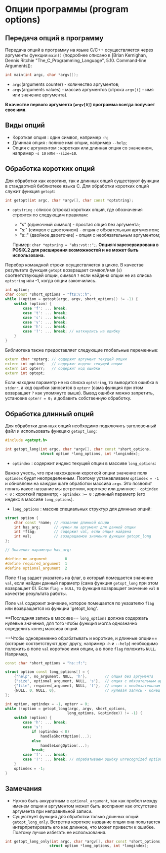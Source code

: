 # Опции программы (program options)

## Передача опций в программу

Передача опций в программу на языке С/C++ осуществляется через аргументы функции `main()` (подробнее описано в [Brian Kernighan, Dennis Ritchie "The_C_Programming_Language", 5.10. Command-line Arguments]):
```cpp
int main(int argc, char *argv[]);
```
- `argc`(arguments counter) - количество аргументов;
- `argv`(arguments values)   - массив аргументов (строка `argv[i]` - имя или значение аргумента).

 **В качестве первого аргумента (`argv[0]`) программа всегда получает свое имя.** 

## Виды опций

-  Короткая опция          : один символ, например `-h`;
-  Длинная опция           : полное имя опции, например `--help`;
-  Опция с аргументом  : короткая или длинная опция со значением, например `-s 10` или `--size=10`.

## Обработка коротких опций

Для обработки как коротких, так и длинных опций существуют функции в стандартной библиотеке языка С. Для обработки коротких опций служит функция `getopt`:
```cpp
int getopt(int argc, char *argv[], char const *optstring);
```
- `optstring` : список (строка) коротких опций, где обозначения строятся по следующим правилам:
	-  "s"   (одиночный символ)      - простая опция без аргумента;
	-  "s:"  (символ с двоеточием)   - опция с обязательным аргументом;
	-  "s::" (двойное двоеточие)      - опция с необязательным аргументом;
	
	 Пример: `char *optsring = "abs:vst::";`.
	 **Опция `W` зарезервирована в POSIX.2 для расширения возможностей и не может быть использована.** 
	 
Перебор командной строки осуществляется в цикле. В качестве результата функция `getopt` возвращает символ/имя (`s`) соответствующей опции, символ `?` если найдена опции не из списка `optstring` или -1, когда опции закончились. 
```cpp
int option;
char const *short_options = "fts:v::h";
while ((option = getopt(argc, argv, short_options)) != -1) {
	switch (option) {
		case 'f': ... break;
		case 't': ... break;
		case 's': ... break;
		case 'v': ... break;
		case 'h': ... break;
		case '?': ... break; // наткнулись на ошибку
	}
}
```
Библиотека также предоставляет следующие глобальные переменные:
```cpp
extern char *optarg; // содержит аргумент текущей опции
extern int optind;   // содержит индекс текущей опции
extern int opterr;   // содержит код ошибки
extern int optopt;
```
Если находим параметр не из списка `optstring`, то выводится ошибка в `stderr`, а код ошибки заносится в `opterr` (сама функция при этом возвращает `?` как упомянуто выше). Вывод ошибки можно запретить, установив `opterr = 0;` и добавить собственную обработку.

## Обработка длинный опций

Для обработки длинных опций необходимо подключить заголовочный файл и использовать функцию `getopt_long`:
```cpp
#include <getopt.h>
```
```cpp
int getopt_long(int argc, char *argv[], char const *short_options, 
			    struct option *long_options, int *longindex);
```
-  `optindex`          : содержит индекс текущей опции в массиве `long_options`:

Важно учесть, что при нахождении короткой опции значение поля `optindex` будет неопределенным. Поэтому устанавливаем `optindex = -1` и обновляем на каждом шаге обработки массива `argv`. Это позволит понять какое название мы встретили, короткое или длинное:
    - `optindex < 0`   : короткий параметр; 
	- `optindex >= 0` : длинный параметр (его индекс в массиве `long_options`).

-  `long_options`   : массив специальных структур для длинных опций:
```cpp
struct option {
	char const *name; // название длинной опции
	int has_arg;      // нужен ли аргумент для данной опции
	int *flag;        // содержит val, если опция найдена
	int val;          // возвращаемое значение функции getopt_long
};

// Значения параметра has_arg:

#define no_argument        0  
#define required_argument  1
#define optional_argument  2
```
Поле `flag` задает указатель на флаг, в который помещается значение `val`, если найден данный параметр (сама функция `getopt_long` при этом возвращает 0). Если `flag = NULL`, то функция возвращает значение `val` в качестве результата работы. 

Поле `val` содержит значение, которое помещается по указателю `flag` или возвращается из функции 'getopt_long'.

==Последняя запись в массиве== `long_options` должна содержать нулевые значения, для того чтобы функция могла однозначно определить конец массива опций. 

==Чтобы одновременно обрабатывать и короткие, и длинные опции== (которые соответствуют друг другу, например `-h` и `--help`) необходимо положить в поле `val` короткое имя опции, а в поле `flag` положить `NULL`. Например,
```cpp
const char *short_options = "hs::f:";

struct option const long_options[] = {
	{"help", no_argument, NULL, 'h'},        // опция без аргумента
	{"size", optional_argument, NULL, 's'},  // опция с обязательным аргументом (:)
	{"file", required_argument, NULL, 'f'},  // опция с необязательным аргументом (::)
	{NULL, 0, NULL, 0},                      // нулевая запись - конец массива
};

int option, optindex = -1, opterr = 0;
while ((option = getopt_long(argc, argv, short_options, 
                            long_options, &optindex)) != -1) {
    switch (option) {
	    case 'h': ... break;
	    case 's': 
		    if (optindex < 0)
			    handleShortOption(...);
			else
				handleLongOption(...);
			break;
	    case 'f': ... break;
	    case '?': ... break; // обрабатываем ошибку unrecognized option
    }
    optindex = -1;
}
```

## Замечания

-  Нужно быть аккуратным с `optional_argument`, так как пробел между именем опции и аргументом может быть воспринят как отсутствие аргумента при неправильной записи.
-  Существует функция для обработки только длинных опций `getopt_long_only`. Встретив короткое название опции она попытается интерпретировать его как длинное, что может привести к ошибке. Поэтому лучше избегать ее использования.
```cpp
int getopt_long_only(int argc, char *argv[], char const *short_options, 
			        struct option *long_options, int *longindex);
```